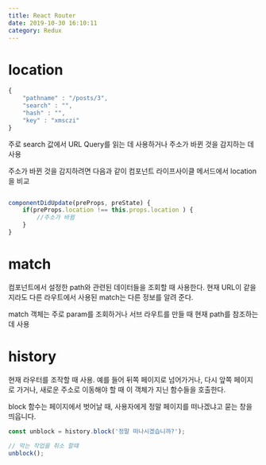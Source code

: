```yaml
---
title: React Router
date: 2019-10-30 16:10:11
category: Redux
---
```


# location

```js
{ 
    "pathname" : "/posts/3",
    "search" : "",
    "hash" : "",
    "key" : "xmsczi"
}

```

주로 search 값에서 URL Query를 읽는 데 사용하거나 주소가 바뀐 것을 감지하는 데 사용

주소가 바뀐 것을 감지하려면 다음과 같이 컴포넌트 라이프사이클 메서드에서 location을 비교

```js

componentDidUpdate(preProps, preState) {
    if(preProps.location !== this.props.location ) {
        //주소가 바뀜
    }
}

```

# match

<Route> 컴포넌트에서 설정한 path와 관련된 데이터들을 조회할 때 사용한다. 현재 URL이 같을지라도 다른 라우트에서 사용된 match는 다른 정보를 알려 준다.

match 객체는 주로 param를 조회하거나 서브 라우트를 만들 때 현재 path를 참조하는 데 사용

# history

현재 라우터를 조작할 때 사용. 예를 들어 뒤쪽 페이지로 넘어가거나, 다시 앞쪽 페이지로 가거나, 새로운 주소로 이동해야 할 때 이 객체가 지닌 함수들을 호출한다.

block 함수는 페이지에서 벗어날 때, 사용자에게 정말 페이지를 떠나겠냐고 묻는 창을 띄웁니다.

```js
const unblock = history.block('정말 떠나시겠습니까?');

// 막는 작업을 취소 할떄
unblock();

```

